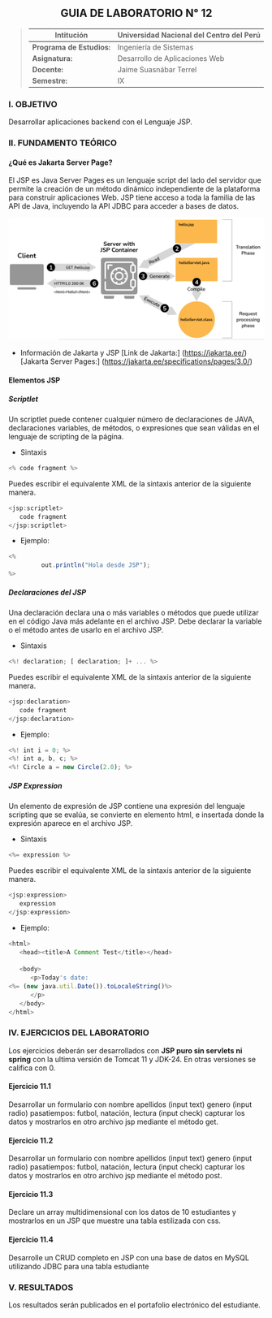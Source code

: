 ## <center>GUIA DE LABORATORIO N° 12<center>
>Intitución                 |Universidad Nacional del Centro del Perú   |
>-------------------------  | ------------------------------            |
>**Programa de Estudios:**  | Ingeniería de Sistemas                    |
>**Asignatura:**            | Desarrollo de Aplicaciones Web            |
>**Docente:**               | Jaime Suasnábar Terrel                    |
>**Semestre:**              | IX                                        |
### I. OBJETIVO
Desarrollar aplicaciones backend con el Lenguaje JSP.

### II. FUNDAMENTO TEÓRICO
#### ¿Qué es Jakarta Server Page?
El JSP es Java Server Pages es un lenguaje script del lado del servidor que permite la creación de un método dinámico independiente de la plataforma para construir aplicaciones Web. JSP tiene acceso a toda la familia de las API de Java, incluyendo la API JDBC para acceder a bases de datos. 

![imagen](./assets/jsp.png)

* Información de Jakarta y JSP
[Link de Jakarta:] (https://jakarta.ee/) 
[Jakarta Server Pages:] (https://jakarta.ee/specifications/pages/3.0/) 

#### Elementos JSP
##### Scriptlet
Un scriptlet puede contener cualquier número de declaraciones de JAVA, declaraciones variables, de métodos, o expresiones que sean válidas en el lenguaje de scripting de la página.
* Sintaxis
```js
<% code fragment %>
```
Puedes escribir el equivalente XML de la sintaxis anterior de la siguiente manera.
```js
<jsp:scriptlet>
   code fragment
</jsp:scriptlet>
```
* Ejemplo:
```js
<%
         out.println("Hola desde JSP");
%>
```
##### Declaraciones del JSP
Una declaración declara una o más variables o métodos que puede utilizar en el código Java más adelante en el archivo JSP. Debe declarar la variable o el método antes de usarlo en el archivo JSP.

* Sintaxis
```js
<%! declaration; [ declaration; ]+ ... %>
```
Puedes escribir el equivalente XML de la sintaxis anterior de la siguiente manera.
```js
<jsp:declaration>
   code fragment
</jsp:declaration>
```
* Ejemplo:
```js
<%! int i = 0; %> 
<%! int a, b, c; %> 
<%! Circle a = new Circle(2.0); %>
```
##### JSP Expression
Un elemento de expresión de JSP contiene una expresión del lenguaje scripting que se evalúa, se convierte en elemento html, e insertada donde la expresión aparece en el archivo JSP.
* Sintaxis
```js
<%= expression %>
```
Puedes escribir el equivalente XML de la sintaxis anterior de la siguiente manera.
```js
<jsp:expression>
   expression
</jsp:expression>
```
* Ejemplo:
```js
<html> 
   <head><title>A Comment Test</title></head> 
   
   <body>
      <p>Today's date: 
<%= (new java.util.Date()).toLocaleString()%>
      </p>
   </body> 
</html>
```
### IV. EJERCICIOS DEL LABORATORIO
Los ejercicios deberán ser desarrollados con **JSP puro sin servlets ni spring** con la ultima versión de Tomcat 11 y JDK-24. En otras versiones se califica con 0.
#### Ejercicio 11.1
Desarrollar un formulario con nombre apellidos (input text) genero (input radio) pasatiempos: futbol, natación, lectura (input check) capturar los datos y mostrarlos en otro archivo jsp mediante el método get. 

#### Ejercicio 11.2
Desarrollar un formulario con nombre apellidos (input text) genero (input radio) pasatiempos: futbol, natación, lectura (input check) capturar los datos y mostrarlos en otro archivo jsp mediante el método post. 


#### Ejercicio 11.3
Declare un array multidimensional con los datos de 10 estudiantes y mostrarlos en un JSP que muestre una tabla estilizada con css. 

#### Ejercicio 11.4
Desarrolle un CRUD completo en JSP con una base de datos en MySQL utilizando JDBC para una tabla estudiante

### V. RESULTADOS
Los resultados serán publicados en el portafolio electrónico del estudiante.